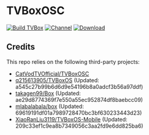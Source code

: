 # TVBoxOSC

[![Build TVBox](https://github.com/roacn/TVBoxOSC/actions/workflows/build.yml/badge.svg)](https://github.com/roacn/TVBoxOSC/actions/workflows/build.yml)
[![Channel](https://img.shields.io/badge/Follow-Telegram-blue.svg?logo=telegram)](https://t.me/TVBoxOSC)
[![Download](https://img.shields.io/github/v/release/roacn/TVBoxOSC?color=orange&logoColor=orange&label=Download&logo=DocuSign)](https://github.com/roacn/TVBoxOSC/releases/latest) 


## Credits
This repo relies on the following third-party projects:
- [CatVodTVOfficial/TVBoxOSC](https://github.com/CatVodTVOfficial/TVBoxOSC)
- [q215613905/TVBoxOS](https://github.com/q215613905/TVBoxOS) (Updated: a545c27b99b6d6d9e54196b8a0adcf3b56a97ddf)
- [takagen99/Box](https://github.com/takagen99/Box) (Updated: ae29d8774369f7e550a55ec952874df8baebcc09)
- [mlabalabala/box](https://github.com/mlabalabala/box) (Updated: 69619191df01a7989728470bc3bf630233443d23)
- [XiaoRanLiu3119/TVBoxOS-Mobile](https://github.com/XiaoRanLiu3119/TVBoxOS-Mobile) (Updated: 209c33ef1c9ea8b7349056c3aa2fd9e6dd825ba6)
